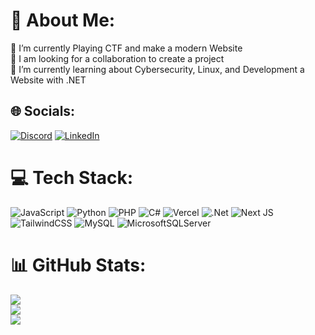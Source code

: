 # 💫 About Me:
🚩 I’m currently Playing CTF and make a modern Website <br>🤝 I am looking for a collaboration to create a project<br>🌱 I’m currently learning about Cybersecurity, Linux, and Development a Website with .NET


## 🌐 Socials:
[![Discord](https://img.shields.io/badge/Discord-%237289DA.svg?logo=discord&logoColor=white)](https://discord.gg/767965104707993600) [![LinkedIn](https://img.shields.io/badge/LinkedIn-%230077B5.svg?logo=linkedin&logoColor=white)](https://linkedin.com/in/zastaa) 

# 💻 Tech Stack:
![JavaScript](https://img.shields.io/badge/javascript-%23323330.svg?style=for-the-badge&logo=javascript&logoColor=%23F7DF1E) ![Python](https://img.shields.io/badge/python-3670A0?style=for-the-badge&logo=python&logoColor=ffdd54) ![PHP](https://img.shields.io/badge/php-%23777BB4.svg?style=for-the-badge&logo=php&logoColor=white) ![C#](https://img.shields.io/badge/c%23-%23239120.svg?style=for-the-badge&logo=csharp&logoColor=white) ![Vercel](https://img.shields.io/badge/vercel-%23000000.svg?style=for-the-badge&logo=vercel&logoColor=white) ![.Net](https://img.shields.io/badge/.NET-5C2D91?style=for-the-badge&logo=.net&logoColor=white) ![Next JS](https://img.shields.io/badge/Next-black?style=for-the-badge&logo=next.js&logoColor=white) ![TailwindCSS](https://img.shields.io/badge/tailwindcss-%2338B2AC.svg?style=for-the-badge&logo=tailwind-css&logoColor=white) ![MySQL](https://img.shields.io/badge/mysql-4479A1.svg?style=for-the-badge&logo=mysql&logoColor=white) ![MicrosoftSQLServer](https://img.shields.io/badge/Microsoft%20SQL%20Server-CC2927?style=for-the-badge&logo=microsoft%20sql%20server&logoColor=white)
# 📊 GitHub Stats:
![](https://github-readme-stats.vercel.app/api?username=Zastaa&theme=shadow_green&hide_border=false&include_all_commits=true&count_private=false)<br/>
![](https://nirzak-streak-stats.vercel.app/?user=Zastaa&theme=shadow_green&hide_border=false)<br/>
![](https://github-readme-stats.vercel.app/api/top-langs/?username=Zastaa&theme=shadow_green&hide_border=false&include_all_commits=true&count_private=false&layout=compact)

